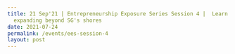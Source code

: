 ```yaml
---
title: 21 Sep'21 | Entrepreneurship Exposure Series Session 4 |  Learn tips on
  expanding beyond SG's shores
date: 2021-07-24
permalink: /events/ees-session-4
layout: post
---
```

